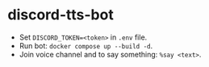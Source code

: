 # discord-tts-bot

* Set `DISCORD_TOKEN=<token>` in `.env` file.
* Run bot: `docker compose up --build -d`.
* Join voice channel and to say something: `%say <text>`.
